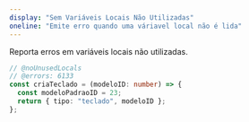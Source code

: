 ```yaml
---
display: "Sem Variáveis Locais Não Utilizadas"
oneline: "Emite erro quando uma váriavel local não é lida"
---
```


Reporta erros em variáveis locais não utilizadas.

```ts twoslash
// @noUnusedLocals
// @errors: 6133
const criaTeclado = (modeloID: number) => {
  const modeloPadraoID = 23;
  return { tipo: "teclado", modeloID };
};
```

